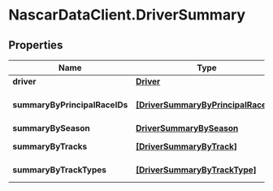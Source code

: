 # NascarDataClient.DriverSummary

## Properties
Name | Type | Description | Notes
------------ | ------------- | ------------- | -------------
**driver** | [**Driver**](Driver.md) |  | [optional] 
**summaryByPrincipalRaceIDs** | [**[DriverSummaryByPrincipalRaceID]**](DriverSummaryByPrincipalRaceID.md) | Principal race summaries | [optional] 
**summaryBySeason** | [**DriverSummaryBySeason**](DriverSummaryBySeason.md) |  | [optional] 
**summaryByTracks** | [**[DriverSummaryByTrack]**](DriverSummaryByTrack.md) | Track summaries | [optional] 
**summaryByTrackTypes** | [**[DriverSummaryByTrackType]**](DriverSummaryByTrackType.md) | Track type summaries | [optional] 
